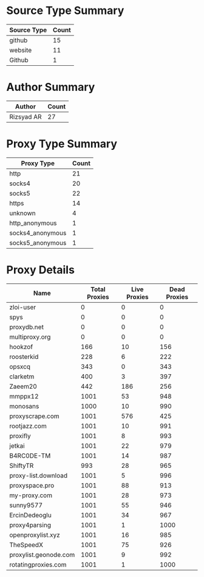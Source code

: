# Source Type Summary

| Source Type | Count |
|-------------|-------|
| github | 15 |
| website | 11 |
| Github | 1 |


# Author Summary

| Author | Count |
|--------|-------|
| Rizsyad AR | 27 |


# Proxy Type Summary

| Proxy Type | Count |
|------------|-------|
| http | 21 |
| socks4 | 20 |
| socks5 | 22 |
| https | 14 |
| unknown | 4 |
| http_anonymous | 1 |
| socks4_anonymous | 1 |
| socks5_anonymous | 1 |


# Proxy Details

| Name | Total Proxies | Live Proxies | Dead Proxies |
|------|---------------|--------------|---------------|
| zloi-user | 0 | 0 | 0 |
| spys | 0 | 0 | 0 |
| proxydb.net | 0 | 0 | 0 |
| multiproxy.org | 0 | 0 | 0 |
| hookzof | 166 | 10 | 156 |
| roosterkid | 228 | 6 | 222 |
| opsxcq | 343 | 0 | 343 |
| clarketm | 400 | 3 | 397 |
| Zaeem20 | 442 | 186 | 256 |
| mmppx12 | 1001 | 53 | 948 |
| monosans | 1000 | 10 | 990 |
| proxyscrape.com | 1001 | 576 | 425 |
| rootjazz.com | 1001 | 10 | 991 |
| proxifly | 1001 | 8 | 993 |
| jetkai | 1001 | 22 | 979 |
| B4RC0DE-TM | 1001 | 14 | 987 |
| ShiftyTR | 993 | 28 | 965 |
| proxy-list.download | 1001 | 5 | 996 |
| proxyspace.pro | 1001 | 88 | 913 |
| my-proxy.com | 1001 | 28 | 973 |
| sunny9577 | 1001 | 55 | 946 |
| ErcinDedeoglu | 1001 | 34 | 967 |
| proxy4parsing | 1001 | 1 | 1000 |
| openproxylist.xyz | 1001 | 16 | 985 |
| TheSpeedX | 1001 | 75 | 926 |
| proxylist.geonode.com | 1001 | 9 | 992 |
| rotatingproxies.com | 1001 | 1 | 1000 |
